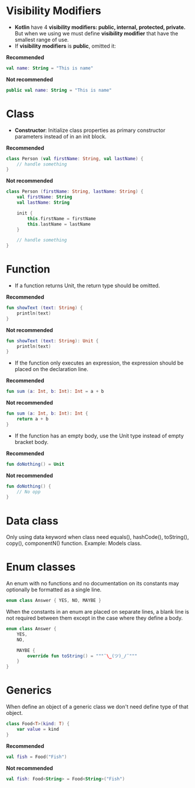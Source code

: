 # Visibility Modifiers

- **Kotlin** have 4 **visibility modifiers: public, internal, protected, private.** But when we using we must define **visibility modifier** that have the smallest range of use.
- If **visibility modifiers** is **public**, omitted it:

**Recommended**

~~~kotlin
val name: String = "This is name"
~~~

**Not recommended**

~~~kotlin
public val name: String = "This is name"
~~~

# Class

- **Constructor**: Initialize class properties as primary constructor parameters instead of in an init block.

**Recommended**

~~~kotlin
class Person (val firstName: String, val lastName) {
    // handle something
}
~~~

**Not recommended**

~~~kotlin
class Person (firstName: String, lastName: String) {
  	val firstName: String
  	val lastName: String

  	init {
		this.firstName = firstName
		this.lastName = lastName
  	}

  	// handle something
}
~~~

# Function
 
- If a function returns Unit, the return type should be omitted.

**Recommended**

~~~kotlin
fun showText (text: String) {
   	println(text)
}
~~~

**Not recommended**

~~~kotlin
fun showText (text: String): Unit {
    println(text)
}
~~~

- If the function only executes an expression, the expression should be placed on the declaration line.

**Recommended**

~~~kotlin
fun sum (a: Int, b: Int): Int = a + b
~~~

**Not recommended**

~~~kotlin
fun sum (a: Int, b: Int): Int {
 	return a + b
}
~~~

- If the function has an empty body, use the Unit type instead of empty bracket body.

**Recommended**

~~~kotlin
fun doNothing() = Unit
~~~

**Not recommended**

~~~kotlin
fun doNothing() {
	// No opp
}
~~~ 

# Data class

Only using data keyword when class need equals(), hashCode(), toString(), copy(), componentN() function. Example: Models class.

# Enum classes

An enum with no functions and no documentation on its constants may optionally be formatted as a single line.

~~~kotlin
enum class Answer { YES, NO, MAYBE }
~~~

When the constants in an enum are placed on separate lines, a blank line is not required between them except in the case where they define a body.

~~~kotlin
enum class Answer {
    YES,
    NO,

    MAYBE {
        override fun toString() = """¯\_(ツ)_/¯"""
    }
}
~~~

# Generics

When define an object of a generic class we don't need define type of that object.

~~~kotlin
class Food<T>(kind: T) {
	var value = kind
}
~~~

**Recommended**

~~~kotlin
val fish = Food("Fish")
~~~

**Not recommended**

~~~kotlin
val fish: Food<String> = Food<String>("Fish")
~~~ 
